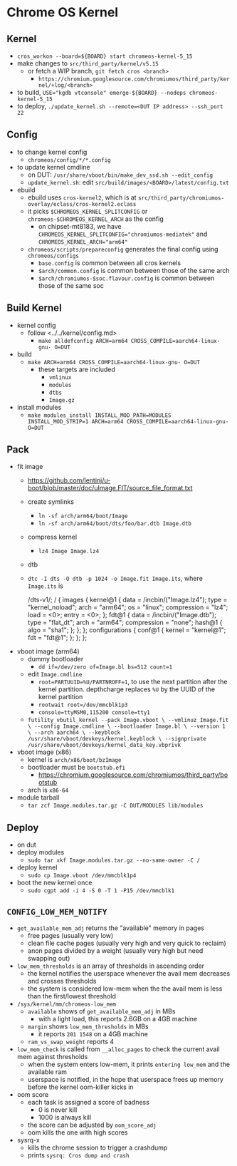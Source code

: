 Chrome OS Kernel
================

## Kernel

- `cros_workon --board=${BOARD} start chromeos-kernel-5_15`
- make changes to `src/third_party/kernel/v5.15`
  - or fetch a WIP branch, `git fetch cros <branch>`
    - `https://chromium.googlesource.com/chromiumos/third_party/kernel/+log/<branch>`
- to build, `USE="kgdb vtconsole" emerge-${BOARD} --nodeps chromeos-kernel-5_15`
- to deploy, `./update_kernel.sh --remote=<DUT IP address> --ssh_port 22`

## Config

- to change kernel config
  - `chromeos/config/*/*.config`
- to update kernel cmdline
  - on DUT: `/usr/share/vboot/bin/make_dev_ssd.sh --edit_config`
  - `update_kernel.sh`: edit `src/build/images/<BOARD>/latest/config.txt`
- ebuild
  - ebuild uses `cros-kernel2`, which is at
    `src/third_party/chromiumos-overlay/eclass/cros-kernel2.eclass`
  - it picks `$CHROMEOS_KERNEL_SPLITCONFIG` or
    `chromeos-$CHROMEOS_KERNEL_ARCH` as the config
    - on chipset-mt8183, we have
      `CHROMEOS_KERNEL_SPLITCONFIG="chromiumos-mediatek"` and
      `CHROMEOS_KERNEL_ARCH="arm64"`
  - `chromeos/scripts/prepareconfig` generates the final config using
    `chromeos/configs`
    - `base.config` is common between all cros kernels
    - `$arch/common.config` is common between those of the same arch
    - `$arch/chromiumos-$soc.flavour.config` is common between those of the
      same soc

## Build Kernel

- kernel config
  - follow <../../kernel/config.md>
    - `make alldefconfig ARCH=arm64 CROSS_COMPILE=aarch64-linux-gnu- O=DUT`
- build
  - `make ARCH=arm64 CROSS_COMPILE=aarch64-linux-gnu- O=DUT`
    - these targets are included
      - `vmlinux`
      - `modules`
      - `dtbs`
      - `Image.gz`
- install modules
  - `make modules_install INSTALL_MOD_PATH=MODULES INSTALL_MOD_STRIP=1 ARCH=arm64 CROSS_COMPILE=aarch64-linux-gnu- O=DUT`

## Pack

- fit image
  - <https://github.com/lentinj/u-boot/blob/master/doc/uImage.FIT/source_file_format.txt>
  - create symlinks
    - `ln -sf arch/arm64/boot/Image`
    - `ln -sf arch/arm64/boot/dts/foo/bar.dtb Image.dtb`
  - compress kernel
    - `lz4 Image Image.lz4`
  - dtb
  - `dtc -I dts -O dtb -p 1024 -o Image.fit Image.its`, where `Image.its` is

    /dts-v1/;
    / {
        images {
                kernel@1 {
                        data = /incbin/("Image.lz4");
                        type = "kernel_noload";
                        arch = "arm64";
                        os = "linux";
                        compression = "lz4";
                        load = <0>;
                        entry = <0>;
                };
                fdt@1 {
                        data = /incbin/("Image.dtb");
                        type = "flat_dt";
                        arch = "arm64";
                        compression = "none";
                        hash@1 {
                                algo = "sha1";
                        };
                };
        };
        configurations {
                conf@1 {
                        kernel = "kernel@1";
                        fdt = "fdt@1";
                };
        };
    };
- vboot image (arm64)
  - dummy bootloader
    - `dd if=/dev/zero of=Image.bl bs=512 count=1`
  - edit `Image.cmdline`
    - `root=PARTUUID=%U/PARTNROFF=1`, to use the next partition after the
      kernel partition.  depthcharge replaces `%U` by the UUID of the kernel
      partition
    - `rootwait root=/dev/mmcblk1p3`
    - `console=ttyMSM0,115200 console=tty1`
  - `futility vbutil_kernel --pack Image.vboot \
       --vmlinuz Image.fit \
       --config Image.cmdline \
       --bootloader Image.bl \
       --version 1 \
       --arch aarch64 \
       --keyblock /usr/share/vboot/devkeys/kernel.keyblock \
       --signprivate /usr/share/vboot/devkeys/kernel_data_key.vbprivk`
- vboot image (x86)
  - kernel is `arch/x86/boot/bzImage`
  - bootloader must be `bootstub.efi`
    - <https://chromium.googlesource.com/chromiumos/third_party/bootstub>
  - arch is `x86-64`
- module tarball
  - `tar zcf Image.modules.tar.gz -C DUT/MODULES lib/modules`

## Deploy

- on dut
- deploy modules 
  - `sudo tar xkf Image.modules.tar.gz --no-same-owner -C /`
- deploy kernel
  - `sudo cp Image.vboot /dev/mmcblk1p4`
- boot the new kernel once
  - `sudo cgpt add -i 4 -S 0 -T 1 -P15 /dev/mmcblk1`

## `CONFIG_LOW_MEM_NOTIFY`

- `get_available_mem_adj` returns the "available" memory in pages
  - free pages (usually very low)
  - clean file cache pages (usually very high and very quick to reclaim)
  - anon pages divided by a weight (usually very high but need swapping out)
- `low_mem_thresholds` is an array of thresholds in ascending order
  - the kernel notifies the userspace whenever the avail mem decreases and
    crosses thresholds
  - the system is considered low-mem when the the avail mem is less than the
    first/lowest threshold
- `/sys/kernel/mm/chromeos-low_mem`
  - `available` shows of `get_available_mem_adj` in MBs
    - with a light load, this reports 2.6GB on a 4GB machine
  - `margin` shows `low_mem_thresholds` in MBs
    - it reports `201 1548` on a 4GB machine
  - `ram_vs_swap_weight` reports 4
- `low_mem_check` is called from `__alloc_pages` to check the current avail
  mem against thresholds
  - when the system enters low-mem, it prints `entering low_mem` and the
    available ram
  - userspace is notified, in the hope that userspace frees up memory before
    the kernel oom-killer kicks in
- oom score
  - each task is assigned a score of badness
    - 0 is never kill
    - 1000 is always kill
  - the score can be adjusted by `oom_score_adj`
  - oom kills the one with high scores
- sysrq-x
  - kills the chrome session to trigger a crashdump
  - prints `sysrq: Cros dump and crash`
